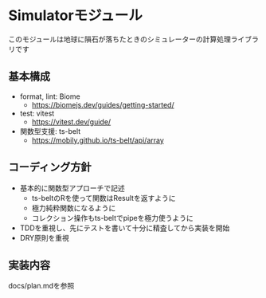 # Simulatorモジュール
このモジュールは地球に隕石が落ちたときのシミュレーターの計算処理ライブラリです

## 基本構成

- format, lint: Biome
  - https://biomejs.dev/guides/getting-started/
- test: vitest
  - https://vitest.dev/guide/
- 関数型支援: ts-belt
  - https://mobily.github.io/ts-belt/api/array

## コーディング方針

- 基本的に関数型アプローチで記述
  - ts-beltのRを使って関数はResultを返すように
  - 極力純粋関数になるように
  - コレクション操作もts-beltでpipeを極力使うように
- TDDを重視し、先にテストを書いて十分に精査してから実装を開始
- DRY原則を重視

## 実装内容
docs/plan.mdを参照